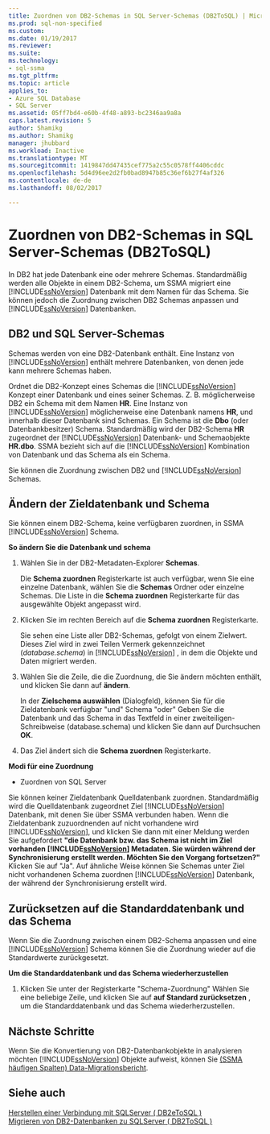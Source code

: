 ```yaml
---
title: Zuordnen von DB2-Schemas in SQL Server-Schemas (DB2ToSQL) | Microsoft Docs
ms.prod: sql-non-specified
ms.custom: 
ms.date: 01/19/2017
ms.reviewer: 
ms.suite: 
ms.technology:
- sql-ssma
ms.tgt_pltfrm: 
ms.topic: article
applies_to:
- Azure SQL Database
- SQL Server
ms.assetid: 05ff7bd4-e60b-4f48-a893-bc2346aa9a8a
caps.latest.revision: 5
author: Shamikg
ms.author: Shamikg
manager: jhubbard
ms.workload: Inactive
ms.translationtype: MT
ms.sourcegitcommit: 1419847dd47435cef775a2c55c0578ff4406cddc
ms.openlocfilehash: 5d4d96ee2d2fb0bad8947b85c36ef6b27f4af326
ms.contentlocale: de-de
ms.lasthandoff: 08/02/2017

---
```

# <a name="mapping-db2-schemas-to-sql-server-schemas-db2tosql"></a>Zuordnen von DB2-Schemas in SQL Server-Schemas (DB2ToSQL)
In DB2 hat jede Datenbank eine oder mehrere Schemas. Standardmäßig werden alle Objekte in einem DB2-Schema, um SSMA migriert eine [!INCLUDE[ssNoVersion](../../includes/ssnoversion_md.md)] Datenbank mit dem Namen für das Schema. Sie können jedoch die Zuordnung zwischen DB2 Schemas anpassen und [!INCLUDE[ssNoVersion](../../includes/ssnoversion_md.md)] Datenbanken.  
  
## <a name="db2-and-sql-server-schemas"></a>DB2 und SQL Server-Schemas  
Schemas werden von eine DB2-Datenbank enthält. Eine Instanz von [!INCLUDE[ssNoVersion](../../includes/ssnoversion_md.md)] enthält mehrere Datenbanken, von denen jede kann mehrere Schemas haben.  
  
Ordnet die DB2-Konzept eines Schemas die [!INCLUDE[ssNoVersion](../../includes/ssnoversion_md.md)] Konzept einer Datenbank und eines seiner Schemas. Z. B. möglicherweise DB2 ein Schema mit dem Namen **HR**. Eine Instanz von [!INCLUDE[ssNoVersion](../../includes/ssnoversion_md.md)] möglicherweise eine Datenbank namens **HR**, und innerhalb dieser Datenbank sind Schemas. Ein Schema ist die **Dbo** (oder Datenbankbesitzer) Schema. Standardmäßig wird der DB2-Schema **HR** zugeordnet der [!INCLUDE[ssNoVersion](../../includes/ssnoversion_md.md)] Datenbank- und Schemaobjekte **HR.dbo**. SSMA bezieht sich auf die [!INCLUDE[ssNoVersion](../../includes/ssnoversion_md.md)] Kombination von Datenbank und das Schema als ein Schema.  
  
Sie können die Zuordnung zwischen DB2 und [!INCLUDE[ssNoVersion](../../includes/ssnoversion_md.md)] Schemas.  
  
## <a name="modifying-the-target-database-and-schema"></a>Ändern der Zieldatenbank und Schema  
Sie können einem DB2-Schema, keine verfügbaren zuordnen, in SSMA [!INCLUDE[ssNoVersion](../../includes/ssnoversion_md.md)] Schema.  
  
**So ändern Sie die Datenbank und schema**  
  
1.  Wählen Sie in der DB2-Metadaten-Explorer **Schemas**.  
  
    Die **Schema zuordnen** Registerkarte ist auch verfügbar, wenn Sie eine einzelne Datenbank, wählen Sie die **Schemas** Ordner oder einzelne Schemas. Die Liste in die **Schema zuordnen** Registerkarte für das ausgewählte Objekt angepasst wird.  
  
2.  Klicken Sie im rechten Bereich auf die **Schema zuordnen** Registerkarte.  
  
    Sie sehen eine Liste aller DB2-Schemas, gefolgt von einem Zielwert. Dieses Ziel wird in zwei Teilen Vermerk gekennzeichnet (*database.schema*) in [!INCLUDE[ssNoVersion](../../includes/ssnoversion_md.md)] , in dem die Objekte und Daten migriert werden.  
  
3.  Wählen Sie die Zeile, die die Zuordnung, die Sie ändern möchten enthält, und klicken Sie dann auf **ändern**.  
  
    In der **Zielschema auswählen** (Dialogfeld), können Sie für die Zieldatenbank verfügbar "und" Schema "oder" Geben Sie die Datenbank und das Schema in das Textfeld in einer zweiteiligen-Schreibweise (database.schema) und klicken Sie dann auf Durchsuchen **OK**.  
  
4.  Das Ziel ändert sich die **Schema zuordnen** Registerkarte.  
  
**Modi für eine Zuordnung**  
  
-   Zuordnen von SQL Server  
  
Sie können keiner Zieldatenbank Quelldatenbank zuordnen. Standardmäßig wird die Quelldatenbank zugeordnet Ziel [!INCLUDE[ssNoVersion](../../includes/ssnoversion_md.md)] Datenbank, mit denen Sie über SSMA verbunden haben. Wenn die Zieldatenbank zuzuordnenden auf nicht vorhandene wird [!INCLUDE[ssNoVersion](../../includes/ssnoversion_md.md)], und klicken Sie dann mit einer Meldung werden Sie aufgefordert **"die Datenbank bzw. das Schema ist nicht im Ziel vorhanden [!INCLUDE[ssNoVersion](../../includes/ssnoversion_md.md)] Metadaten. Sie würden während der Synchronisierung erstellt werden. Möchten Sie den Vorgang fortsetzen?"** Klicken Sie auf "Ja". Auf ähnliche Weise können Sie Schemas unter Ziel nicht vorhandenen Schema zuordnen [!INCLUDE[ssNoVersion](../../includes/ssnoversion_md.md)] Datenbank, der während der Synchronisierung erstellt wird.  
  
## <a name="reverting-to-the-default-database-and-schema"></a>Zurücksetzen auf die Standarddatenbank und das Schema  
Wenn Sie die Zuordnung zwischen einem DB2-Schema anpassen und eine [!INCLUDE[ssNoVersion](../../includes/ssnoversion_md.md)] Schema können Sie die Zuordnung wieder auf die Standardwerte zurückgesetzt.  
  
**Um die Standarddatenbank und das Schema wiederherzustellen**  
  
1.  Klicken Sie unter der Registerkarte "Schema-Zuordnung" Wählen Sie eine beliebige Zeile, und klicken Sie auf **auf Standard zurücksetzen** , um die Standarddatenbank und das Schema wiederherzustellen.  
  
## <a name="next-steps"></a>Nächste Schritte  
Wenn Sie die Konvertierung von DB2-Datenbankobjekte in analysieren möchten [!INCLUDE[ssNoVersion](../../includes/ssnoversion_md.md)] Objekte aufweist, können Sie [(SSMA häufigen Spalten) Data-Migrationsbericht](http://msdn.microsoft.com/en-us/bbfb9d88-5a98-4980-8d19-c5d78bd0d241).  
  
## <a name="see-also"></a>Siehe auch  
[Herstellen einer Verbindung mit SQLServer &#40; DB2eToSQL &#41;](../../ssma/db2/connecting-to-sql-server-db2etosql.md)  
[Migrieren von DB2-Datenbanken zu SQLServer &#40; DB2ToSQL &#41;](../../ssma/db2/migrating-db2-databases-to-sql-server-db2tosql.md)  
  

